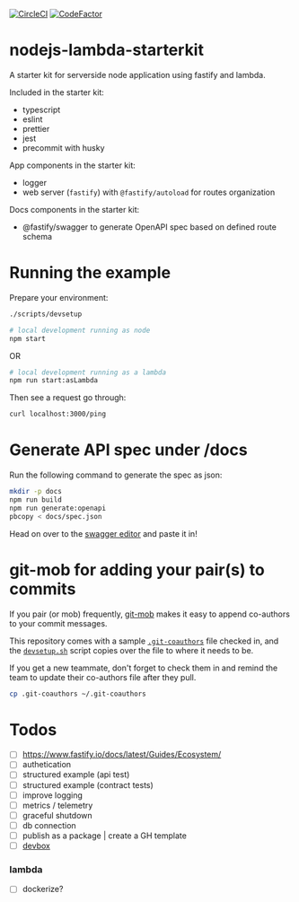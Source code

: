 [![CircleCI](https://dl.circleci.com/status-badge/img/gh/jessicamann/nodejs-lambda-starterkit/tree/main.svg?style=svg)](https://dl.circleci.com/status-badge/redirect/gh/jessicamann/nodejs-lambda-starterkit/tree/main)
[![CodeFactor](https://www.codefactor.io/repository/github/jessicamann/nodejs-lambda-starterkit/badge)](https://www.codefactor.io/repository/github/jessicamann/nodejs-lambda-starterkit)

# nodejs-lambda-starterkit

A starter kit for serverside node application using fastify and lambda.

Included in the starter kit:

- typescript
- eslint
- prettier
- jest
- precommit with husky

App components in the starter kit:

- logger
- web server (`fastify`) with `@fastify/autoload` for routes organization

Docs components in the starter kit:

- @fastify/swagger to generate OpenAPI spec based on defined route schema

# Running the example

Prepare your environment:

```bash
./scripts/devsetup
```

```bash
# local development running as node
npm start
```

OR

```bash
# local development running as a lambda
npm run start:asLambda
```

Then see a request go through:

```bash
curl localhost:3000/ping
```

# Generate API spec under /docs

Run the following command to generate the spec as json:

```bash
mkdir -p docs
npm run build
npm run generate:openapi
pbcopy < docs/spec.json
```

Head on over to the [swagger editor](https://editor-next.swagger.io/) and paste it in!

# git-mob for adding your pair(s) to commits

If you pair (or mob) frequently, [git-mob](https://www.npmjs.com/package/git-mob#add-co-author-from-github) makes it easy to append co-authors to your commit messages.

This repository comes with a sample [`.git-coauthors`](.git-coauthors) file checked in, and the [`devsetup.sh`](scripts/devsetup.sh) script copies over the file to where it needs to be.

If you get a new teammate, don't forget to check them in and remind the team to update their co-authors file after they pull.

```sh
cp .git-coauthors ~/.git-coauthors
```

# Todos

- [ ] https://www.fastify.io/docs/latest/Guides/Ecosystem/
- [ ] authetication
- [ ] structured example (api test)
- [ ] structured example (contract tests)
- [ ] improve logging
- [ ] metrics / telemetry
- [ ] graceful shutdown
- [ ] db connection
- [ ] publish as a package | create a GH template
- [ ] [devbox](https://www.jetpack.io/devbox/docs/quickstart)

### lambda

- [ ] dockerize?
